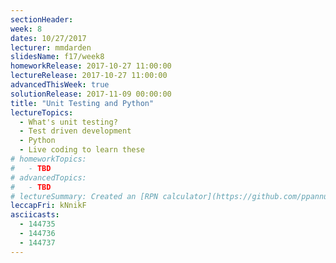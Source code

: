 ```yaml
---
sectionHeader:
week: 8
dates: 10/27/2017
lecturer: mmdarden
slidesName: f17/week8
homeworkRelease: 2017-10-27 11:00:00
lectureRelease: 2017-10-27 11:00:00
advancedThisWeek: true
solutionRelease: 2017-11-09 00:00:00
title: "Unit Testing and Python"
lectureTopics:
  - What's unit testing?
  - Test driven development
  - Python
  - Live coding to learn these
# homeworkTopics:
#   - TBD
# advancedTopics:
#   - TBD
# lectureSummary: Created an [RPN calculator](https://github.com/ppannuto/c4cs-f16-rpn) in Python.
leccapFri: kNnikF
asciicasts:
  - 144735
  - 144736
  - 144737
---
```

